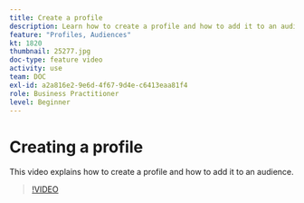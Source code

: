 ```yaml
---
title: Create a profile 
description: Learn how to create a profile and how to add it to an audience.
feature: "Profiles, Audiences"
kt: 1820
thumbnail: 25277.jpg
doc-type: feature video
activity: use
team: DOC
exl-id: a2a816e2-9e6d-4f67-9d4e-c6413eaa81f4
role: Business Practitioner
level: Beginner
---
```

# Creating a profile 

This video explains how to create a profile and how to add it to an audience.

>[!VIDEO](https://video.tv.adobe.com/v/25277/?quality=12)
